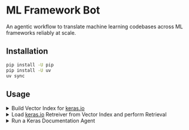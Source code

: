 # ML Framework Bot

An agentic workflow to translate machine learning codebases across ML frameworks reliably at scale.

## Installation

```bash
pip install -U pip
pip install -U uv
uv sync
```

## Usage

<details>
<summary>Build Vector Index for <a href="https://keras.io/">keras.io</a></summary>
  
```python
import torch
from dotenv import load_dotenv

import wandb
from ml_frameworks_bot.retrieval import NeuralRetreiver

load_dotenv()
wandb.init(
    project="ml-frameworks-bot", entity="ml-colabs", job_type="build_vector_index"
)
retriever = NeuralRetreiver(
    framework="keras3",
    embedding_model_name="BAAI/bge-small-en-v1.5",
    torch_dtype=torch.float16,
    repository_local_path="keras_docs",
)
vector_index = retriever.index_documents(
    vector_index_persist_dir="vector_indices/keras3_api_reference",
    artifact_name="keras3_api_reference",
)
```
</details>

<details>
<summary>Load <a href="https://keras.io/">keras.io</a> Retreiver from Vector Index and perform Retrieval</summary>
  
```python
import weave
from dotenv import load_dotenv

from ml_frameworks_bot.retrieval import NeuralRetreiver


load_dotenv()
weave.init(project_name="ml-colabs/ml-frameworks-bot")
retriever = NeuralRetreiver.from_wandb_artifact(
    artifact_address="ml-colabs/ml-frameworks-bot/keras3_api_reference:latest"
)
retrieved_nodes = retriever.predict(
    query="Fetch the API referece for `keras.layers.Dense`"
)
```
</details>

<details>
<summary>Run a Keras Documentation Agent</summary>
  
```python
import weave
from dotenv import load_dotenv

from ml_frameworks_bot.llm_wrapper import LLMClientWrapper
from ml_frameworks_bot.retrieval import HeuristicRetreiver

load_dotenv()
weave.init(project_name="ml-colabs/ml-frameworks-bot")
api_reference_retriever = HeuristicRetreiver(
    framework="keras3",
    repository_local_path="keras_docs",
)
docs_agent = TranslationAgent(
    op_extraction_llm_client=LLMClientWrapper(
        model_name="claude-3-5-sonnet-20240620"
    ),
    retrieval_augmentation_llm_client=LLMClientWrapper(model_name="gpt-4o"),
    api_reference_retriever=api_reference_retriever,
    use_rich=False,
)
reponse = docs_agent.predict(
    code_snippet="""
import keras
from keras import layers

model = keras.Sequential(
    [
        keras.Input(shape=input_shape),
        layers.Conv2D(32, kernel_size=(3, 3), activation="relu"),
        layers.MaxPooling2D(pool_size=(2, 2)),
        layers.Conv2D(64, kernel_size=(3, 3), activation="relu"),
        layers.MaxPooling2D(pool_size=(2, 2)),
        layers.Flatten(),
        layers.Dropout(0.5),
        layers.Dense(num_classes, activation="softmax"),
    ]
)

model.summary()
"""
)

```
</details>